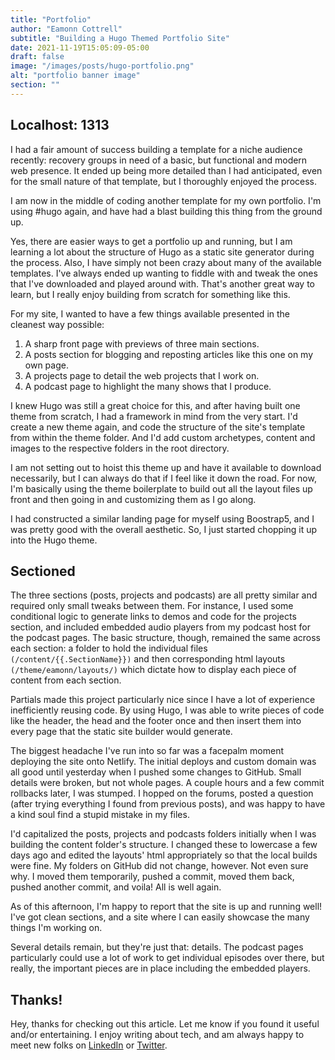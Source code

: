 ```yaml
---
title: "Portfolio"
author: "Eamonn Cottrell"
subtitle: "Building a Hugo Themed Portfolio Site"
date: 2021-11-19T15:05:09-05:00
draft: false
image: "/images/posts/hugo-portfolio.png"
alt: "portfolio banner image"
section: ""
---
```

## Localhost: 1313

I had a fair amount of success building a template for a niche audience recently: recovery groups in need of a basic, but functional and modern web presence. It ended up being more detailed than I had anticipated, even for the small nature of that template, but I thoroughly enjoyed the process.

I am now in the middle of coding another template for my own portfolio. I'm using #hugo again, and have had a blast building this thing from the ground up.

Yes, there are easier ways to get a portfolio up and running, but I am learning a lot about the structure of Hugo as a static site generator during the process. Also, I have simply not been crazy about many of the available templates. I've always ended up wanting to fiddle with and tweak the ones that I've downloaded and played around with. That's another great way to learn, but I really enjoy building from scratch for something like this.

For my site, I wanted to have a few things available presented in the cleanest way possible:

1. A sharp front page with previews of three main sections.
1. A posts section for blogging and reposting articles like this one on my own page.
1. A projects page to detail the web projects that I work on.
1. A podcast page to highlight the many shows that I produce.

I knew Hugo was still a great choice for this, and after having built one theme from scratch, I had a framework in mind from the very start. I'd create a new theme again, and code the structure of the site's template from within the theme folder. And I'd add custom archetypes, content and images to the respective folders in the root directory.

I am not setting out to hoist this theme up and have it available to download necessarily, but I can always do that if I feel like it down the road. For now, I'm basically using the theme boilerplate to build out all the layout files up front and then going in and customizing them as I go along.

I had constructed a similar landing page for myself using Boostrap5, and I was pretty good with the overall aesthetic. So, I just started chopping it up into the Hugo theme. 

## Sectioned

The three sections (posts, projects and podcasts) are all pretty similar and required only small tweaks between them. For instance, I used some conditional logic to generate links to demos and code for the projects section, and included embedded audio players from my podcast host for the podcast pages. The basic structure, though, remained the same across each section: a folder to hold the individual files ```(/content/{{.SectionName}})``` and then corresponding html layouts ```(/theme/eamonn/layouts/)``` which dictate how to display each piece of content from each section.

Partials made this project particularly nice since I have a lot of experience inefficiently reusing code. By using Hugo, I was able to write pieces of code like the header, the head and the footer once and then insert them into every page that the static site builder would generate.

The biggest headache I've run into so far was a facepalm moment deploying the site onto Netlify. The initial deploys and custom domain was all good until yesterday when I pushed some changes to GitHub. Small details were broken, but not whole pages. A couple hours and a few commit rollbacks later, I was stumped. I hopped on the forums, posted a question (after trying everything I found from previous posts), and was happy to have a kind soul find a stupid mistake in my files.

I'd capitalized the posts, projects and podcasts folders initially when I was building the content folder's structure. I changed these to lowercase a few days ago and edited the layouts' html appropriately so that the local builds were fine. My folders on GitHub did not change, however. Not even sure why. I moved them temporarily, pushed a commit, moved them back, pushed another commit, and voila! All is well again.

As of this afternoon, I'm happy to report that the site is up and running well! I've got clean sections, and a site where I can easily showcase the many things I'm working on.

Several details remain, but they're just that: details. The podcast pages particularly could use a lot of work to get individual episodes over there, but really, the important pieces are in place including the embedded players.

## Thanks!

Hey, thanks for checking out this article. Let me know if you found it useful and/or entertaining. I enjoy writing about tech, and am always happy to meet new folks on [LinkedIn](https://linkedin.com/in/EamonnCottrell) or [Twitter](https://twitter.com/EamonnCottrell).